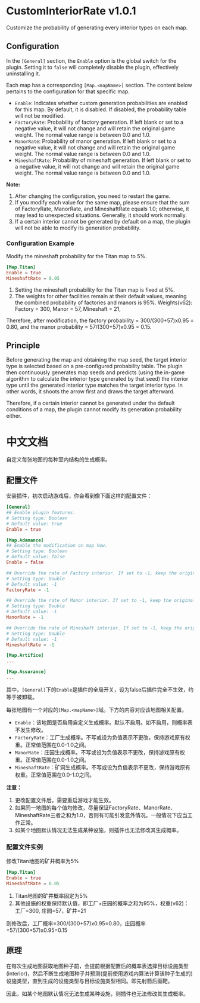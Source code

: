 # CustomInteriorRate v1.0.1

Customize the probability of generating every interior types on each map.

## Configuration

In the `[General]` section, the `Enable` option is the global switch for the plugin. Setting it to `false` will completely disable the plugin, effectively uninstalling it.

Each map has a corresponding `[Map.<mapName>]` section. The content below pertains to the configuration for that specific map.

- `Enable`: Indicates whether custom generation probabilities are enabled for this map. By default, it is disabled. If disabled, the probability table will not be modified.
- `FactoryRate`: Probability of factory generation. If left blank or set to a negative value, it will not change and will retain the original game weight. The normal value range is between 0.0 and 1.0.
- `ManorRate`: Probability of manor generation. If left blank or set to a negative value, it will not change and will retain the original game weight. The normal value range is between 0.0 and 1.0.
- `MineshaftRate`: Probability of mineshaft generation. If left blank or set to a negative value, it will not change and will retain the original game weight. The normal value range is between 0.0 and 1.0.

**Note:**

1. After changing the configuration, you need to restart the game.
2. If you modify each value for the same map, please ensure that the sum of FactoryRate, ManorRate, and MineshaftRate equals 1.0; otherwise, it may lead to unexpected situations. Generally, it should work normally.
3. If a certain interior cannot be generated by default on a map, the plugin will not be able to modify its generation probability.

### Configuration Example

Modify the mineshaft probability for the Titan map to 5%.

```toml
[Map.Titan]
Enable = true
MineshaftRate = 0.05
```

1. Setting the mineshaft probability for the Titan map is fixed at 5%.
2. The weights for other facilities remain at their default values, meaning the combined probability of factories and manors is 95%. Weights(v62): Factory = 300, Manor = 57, Mineshaft = 21,

Therefore, after modification, the factory probability = 300/(300+57)x0.95 = 0.80, and the manor probability = 57/(300+57)x0.95 = 0.15.

## Principle

Before generating the map and obtaining the map seed, the target interior type is selected based on a pre-configured probability table.  The plugin then continuously generates map seeds and predicts (using the in-game algorithm to calculate the interior type generated by that seed) the interior type until the generated interior type matches the target interior type.  In other words, it shoots the arrow first and draws the target afterward.

Therefore, if a certain interior cannot be generated under the default conditions of a map, the plugin cannot modify its generation probability either.

# 中文文档

自定义每张地图的每种室内结构的生成概率。

## 配置文件

安装插件，初次启动游戏后，你会看到像下面这样的配置文件：

```toml
[General]
## Enable plugin features.
# Setting type: Boolean
# Default value: true
Enable = true

[Map.Adamance]
## Enable the modification on map Vow.
# Setting type: Boolean
# Default value: false
Enable = false

## Override the rate of Factory interior. If set to -1, keep the original rate.
# Setting type: Double
# Default value: -1
FactoryRate = -1

## Override the rate of Manor interior. If set to -1, keep the original rate.
# Setting type: Double
# Default value: -1
ManorRate = -1

## Override the rate of Mineshaft interior. If set to -1, keep the original rate.
# Setting type: Double
# Default value: -1
MineshaftRate = -1

[Map.Artifice]
...

[Map.Assurance]
...
```

其中，`[General]`下的`Enable`是插件的全局开关，设为false后插件完全不生效，约等于被卸载。

每张地图有一个对应的`[Map.<mapName>]`域。下方的内容对应该地图相关配置。

- `Enable`：该地图是否启用自定义生成概率。默认不启用。如不启用，则概率表不发生修改。
- `FactoryRate`：工厂生成概率。不写或设为负值表示不更改，保持游戏原有权重。正常值范围在0.0-1.0之间。
- `ManorRate`：庄园生成概率。不写或设为负值表示不更改，保持游戏原有权重。正常值范围在0.0-1.0之间。
- `MineshaftRate`：矿洞生成概率。不写或设为负值表示不更改，保持游戏原有权重。正常值范围在0.0-1.0之间。

**注意：**

1. 更改配置文件后，需要重启游戏才能生效。
2. 如果同一地图的每个值均修改，尽量保证FactoryRate、ManorRate、MineshaftRate三者之和为1.0，否则有可能引发意外情况。一般情况下应当工作正常。
3. 如某个地图默认情况无法生成某种设施，则插件也无法修改其生成概率。

### 配置文件实例

修改Titan地图的矿井概率为5%

```toml
[Map.Titan]
Enable = true
MineshaftRate = 0.05
```

1. Titan地图的矿井概率固定为5%
2. 其他设施的权重保持默认值，即工厂+庄园的概率之和为95%，权重(v62)：工厂=300, 庄园=57，矿井=21

则修改后，工厂概率=300/(300+57)x0.95=0.80，庄园概率=57/(300+57)x0.95=0.15

## 原理

在每次生成地图获取地图种子前，会提前根据配置后的概率表选择目标设施类型(interior)，然后不断生成地图种子并预测(提前使用游戏内算法计算该种子生成的)设施类型，直到生成的设施类型与目标设施类型相同。即先射箭后画靶。

因此，如某个地图默认情况无法生成某种设施，则插件也无法修改其生成概率。
